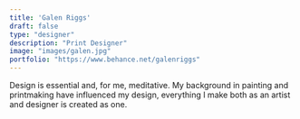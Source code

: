 ```yaml
---
title: 'Galen Riggs'
draft: false
type: "designer"
description: "Print Designer"
image: "images/galen.jpg"
portfolio: "https://www.behance.net/galenriggs"
---
```


Design is essential and, for me, meditative. My background in painting and printmaking have influenced my design, everything I make both as an artist and designer is created as one.
